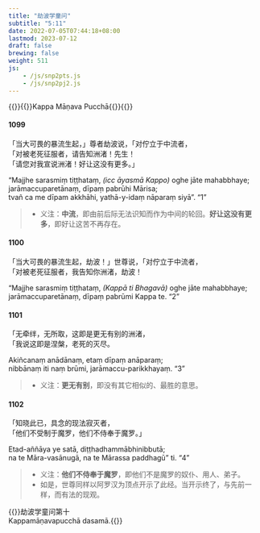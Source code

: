 ```yaml
---
title: "劫波学童问"
subtitle: "5:11"
date: 2022-07-05T07:44:18+08:00
lastmod: 2023-07-12
draft: false
brewing: false
weight: 511
js:
    - /js/snp2pts.js
    - /js/snp2pj2.js
---
```



{{<subtitle>}}{{<suttalink src="snp5.11">}}Kappa Māṇava Pucchā{{</suttalink>}}{{</subtitle>}}

#### 1099

「当大可畏的暴流生起，」尊者劫波说，「对佇立于中流者，  
「对被老死征服者，请告知洲渚！先生！  
「请您对我宣说洲渚！好让这没有更多。」

“Majjhe sarasmiṃ tiṭṭhataṃ, <i>(icc āyasmā Kappo)</i> oghe jāte mahabbhaye;  
jarāmaccuparetānaṃ, dīpaṃ pabrūhi Mārisa;  
tvañ ca me dīpam akkhāhi, yathā-y-idaṃ nāparaṃ siyā”. <q>1</q>

> - 义注：**中流**，即由前后际无法识知而作为中间的轮回。**好让这没有更多**，即好让这苦不再存在。

#### 1100

「当大可畏的暴流生起，劫波！」世尊说，「对佇立于中流者，  
「对被老死征服者，我告知你洲渚，劫波！  

“Majjhe sarasmiṃ tiṭṭhataṃ, <i>(Kappā ti Bhagavā)</i> oghe jāte mahabbhaye;  
jarāmaccuparetānaṃ, dīpaṃ pabrūmi Kappa te. <q>2</q>

#### 1101

「无牵绊，无所取，这即是更无有别的洲渚，  
「我说这即是涅槃，老死的灭尽。

Akiñcanaṃ anādānaṃ, etaṃ dīpaṃ anāparaṃ;  
nibbānaṃ iti naṃ brūmi, jarāmaccu-parikkhayaṃ. <q>3</q>

> - 义注：**更无有别**，即没有其它相似的、最胜的意思。

#### 1102

「知晓此已，具念的现法寂灭者，  
「他们不受制于魔罗，他们不侍奉于魔罗。」

Etad-aññāya ye satā, diṭṭhadhammābhinibbutā;  
na te Māra-vasānugā, na te Mārassa paddhagū” ti. <q>4</q>

> - 义注：**他们不侍奉于魔罗**，即他们不是魔罗的奴仆、用人、弟子。
> - 如是，世尊同样以阿罗汉为顶点开示了此经。当开示终了，与先前一样，而有法的现观。


{{<eof>}}劫波学童问第十<br><span class="pi">Kappamāṇavapucchā dasamā.</span>{{</eof>}}